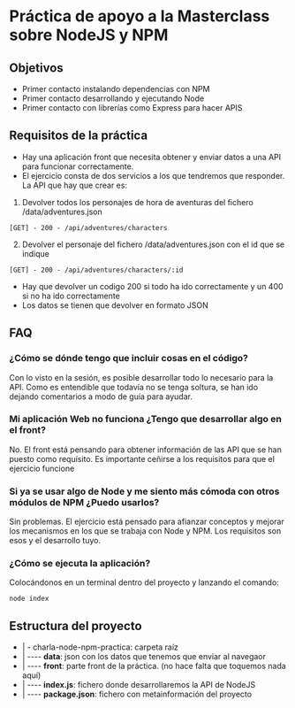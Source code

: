 # Práctica de apoyo a la Masterclass sobre NodeJS y NPM

## Objetivos

* Primer contacto instalando dependencias con NPM
* Primer contacto desarrollando y ejecutando Node
* Primer contacto con librerías como Express para hacer APIS

## Requisitos de la práctica

* Hay una aplicación front que necesita obtener y enviar datos a una API para funcionar correctamente. 
* El ejercicio consta de dos servicios a los que tendremos que responder. La API que hay que crear es:

1. Devolver todos los personajes de hora de aventuras del fichero /data/adventures.json

```
[GET] - 200 - /api/adventures/characters
```

2. Devolver el personaje del fichero /data/adventures.json con el id que se indique

```
[GET] - 200 - /api/adventures/characters/:id
```

* Hay que devolver un codigo 200 si todo ha ido correctamente y un 400 si no ha ido correctamente
* Los datos se tienen que devolver en formato JSON

## FAQ

### ¿Cómo se dónde tengo que incluir cosas en el código?

Con lo visto en la sesión, es posible desarrollar todo lo necesario para la API.
Como es entendible que todavía no se tenga soltura, se han ido dejando comentarios
a modo de guía para ayudar.

### Mi aplicación Web no funciona ¿Tengo que desarrollar algo en el front?

No. El front está pensando para obtener información de las API que se han puesto
como requísito. Es importante ceñirse a los requisitos para que el ejercicio funcione

### Si ya se usar algo de Node y me siento más cómoda con otros módulos de NPM ¿Puedo usarlos?

Sin problemas. El ejercicio está pensado para afianzar conceptos y mejorar los mecanismos en los 
que se trabaja con Node y NPM. Los requisitos son esos y el desarrollo tuyo.

### ¿Cómo se ejecuta la aplicación?

Colocándonos en un terminal dentro del proyecto y lanzando el comando:

```
node index
```

## Estructura del proyecto

* | - charla-node-npm-practica: carpeta raíz
* | ---- **data**: json con los datos que tenemos que enviar al navegaor
* | ---- **front**: parte front de la práctica. (no hace falta que toquemos nada aquí)
* | ---- **index.js**: fichero donde desarrollaremos la API de NodeJS
* | ---- **package.json**: fichero con metainformación del proyecto